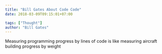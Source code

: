 ```yaml
---
title: "Bill Gates About Code Code"
date: 2018-03-09T09:15:01+07:00

tags: ["Thought"]
author: "Bill Gates"
---
```


Measuring programming progress by lines of code is like measuring aircraft building progress by weight
